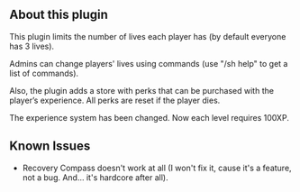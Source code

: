 ## About this plugin
This plugin limits the number of lives each player has (by default everyone has 3 lives).

Admins can change players' lives using commands (use "/sh help" to get a list of commands).

Also, the plugin adds a store with perks that can be purchased with the player’s experience. All perks are reset if the player dies.

The experience system has been changed. Now each level requires 100XP.

## Known Issues
- Recovery Compass doesn't work at all (I won't fix it, cause it's a feature, not a bug. And... it's hardcore after all).
